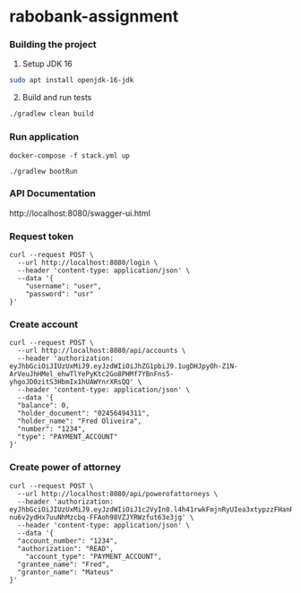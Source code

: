 # rabobank-assignment

### Building the project
1. Setup JDK 16
```bash
sudo apt install openjdk-16-jdk
```

2. Build and run tests
```bash
./gradlew clean build
```

### Run application
```
docker-compose -f stack.yml up
```
```
./gradlew bootRun
```

### API Documentation
http://localhost:8080/swagger-ui.html

### Request token
```
curl --request POST \
  --url http://localhost:8080/login \
  --header 'content-type: application/json' \
  --data '{
	"username": "user",
	"password": "usr"
}'
```
### Create account
```
curl --request POST \
  --url http://localhost:8080/api/accounts \
  --header 'authorization: eyJhbGciOiJIUzUxMiJ9.eyJzdWIiOiJhZG1pbiJ9.1ugDHJpyOh-Z1N-ArVeuJhHMel_ehwTlYePyKtc2Go8PHMf7YBnFns5-yhgoJD0zitS3HbmIx1hUAWYnrXRsQQ' \
  --header 'content-type: application/json' \
  --data '{
  "balance": 0,
  "holder_document": "02456494311",
  "holder_name": "Fred Oliveira",
  "number": "1234",
  "type": "PAYMENT_ACCOUNT"
}'
```
### Create power of attorney
```
curl --request POST \
  --url http://localhost:8080/api/powerofattorneys \
  --header 'authorization: eyJhbGciOiJIUzUxMiJ9.eyJzdWIiOiJ1c2VyIn0.l4h41rwkFmjnRyUIea3xtypzzFHanRMIieOy4ZD_1B-nu6v2ydHx7uuNhMzcbq-FFAoh98VZJYRWzfut63e3jg' \
  --header 'content-type: application/json' \
  --data '{
  "account_number": "1234",
  "authorization": "READ",
	"account_type": "PAYMENT_ACCOUNT",
  "grantee_name": "Fred",
  "grantor_name": "Mateus"
}'
```
